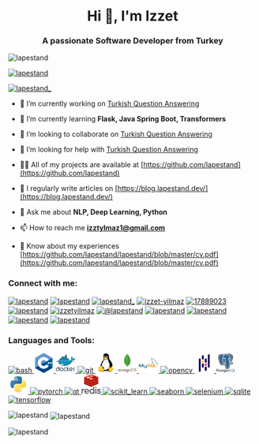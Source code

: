 <h1 align="center">Hi 👋, I'm Izzet</h1>
<h3 align="center">A passionate Software Developer from Turkey</h3>

<p align="left"> <img src="https://komarev.com/ghpvc/?username=lapestand&label=Profile%20views&color=0e75b6&style=flat" alt="lapestand" /> </p>

<p align="left"> <a href="https://github.com/ryo-ma/github-profile-trophy"><img src="https://github-profile-trophy.vercel.app/?username=lapestand" alt="lapestand" /></a> </p>

<p align="left"> <a href="https://twitter.com/lapestand_" target="blank"><img src="https://img.shields.io/twitter/follow/lapestand_?logo=twitter&style=for-the-badge" alt="lapestand_" /></a> </p>

- 🔭 I’m currently working on [Turkish Question Answering](https://github.com/lapestand/tqa)

- 🌱 I’m currently learning **Flask, Java Spring Boot, Transformers**

- 👯 I’m looking to collaborate on [Turkish Question Answering](https://github.com/lapestand/tqa)

- 🤝 I’m looking for help with [Turkish Question Answering](https://github.com/lapestand/tqa)

- 👨‍💻 All of my projects are available at [https://github.com/lapestand](https://github.com/lapestand)

- 📝 I regularly write articles on [https://blog.lapestand.dev/](https://blog.lapestand.dev/)

- 💬 Ask me about **NLP, Deep Learning, Python**

- 📫 How to reach me **izztylmaz1@gmail.com**

- 📄 Know about my experiences [https://github.com/lapestand/lapestand/blob/master/cv.pdf](https://github.com/lapestand/lapestand/blob/master/cv.pdf)

<h3 align="left">Connect with me:</h3>
<p align="left">
<a href="https://codepen.io/lapestand" target="blank"><img align="center" src="https://raw.githubusercontent.com/rahuldkjain/github-profile-readme-generator/master/src/images/icons/Social/codepen.svg" alt="lapestand" height="30" width="40" /></a>
<a href="https://dev.to/lapestand" target="blank"><img align="center" src="https://raw.githubusercontent.com/rahuldkjain/github-profile-readme-generator/master/src/images/icons/Social/devto.svg" alt="lapestand" height="30" width="40" /></a>
<a href="https://twitter.com/lapestand_" target="blank"><img align="center" src="https://raw.githubusercontent.com/rahuldkjain/github-profile-readme-generator/master/src/images/icons/Social/twitter.svg" alt="lapestand_" height="30" width="40" /></a>
<a href="https://linkedin.com/in/izzet-yilmaz" target="blank"><img align="center" src="https://raw.githubusercontent.com/rahuldkjain/github-profile-readme-generator/master/src/images/icons/Social/linked-in-alt.svg" alt="izzet-yilmaz" height="30" width="40" /></a>
<a href="https://stackoverflow.com/users/17889023" target="blank"><img align="center" src="https://raw.githubusercontent.com/rahuldkjain/github-profile-readme-generator/master/src/images/icons/Social/stack-overflow.svg" alt="17889023" height="30" width="40" /></a>
<a href="https://codesandbox.com/lapestand" target="blank"><img align="center" src="https://raw.githubusercontent.com/rahuldkjain/github-profile-readme-generator/master/src/images/icons/Social/codesandbox.svg" alt="lapestand" height="30" width="40" /></a>
<a href="https://kaggle.com/izzetyilmaz" target="blank"><img align="center" src="https://raw.githubusercontent.com/rahuldkjain/github-profile-readme-generator/master/src/images/icons/Social/kaggle.svg" alt="izzetyilmaz" height="30" width="40" /></a>
<a href="https://medium.com/@lapestand" target="blank"><img align="center" src="https://raw.githubusercontent.com/rahuldkjain/github-profile-readme-generator/master/src/images/icons/Social/medium.svg" alt="@lapestand" height="30" width="40" /></a>
<a href="https://www.codechef.com/users/lapestand" target="blank"><img align="center" src="https://cdn.jsdelivr.net/npm/simple-icons@3.1.0/icons/codechef.svg" alt="lapestand" height="30" width="40" /></a>
<a href="https://www.hackerrank.com/lapestand" target="blank"><img align="center" src="https://raw.githubusercontent.com/rahuldkjain/github-profile-readme-generator/master/src/images/icons/Social/hackerrank.svg" alt="lapestand" height="30" width="40" /></a>
<a href="https://codeforces.com/profile/lapestand" target="blank"><img align="center" src="https://raw.githubusercontent.com/rahuldkjain/github-profile-readme-generator/master/src/images/icons/Social/codeforces.svg" alt="lapestand" height="30" width="40" /></a>
<a href="https://www.leetcode.com/lapestand" target="blank"><img align="center" src="https://raw.githubusercontent.com/rahuldkjain/github-profile-readme-generator/master/src/images/icons/Social/leet-code.svg" alt="lapestand" height="30" width="40" /></a>
</p>

<h3 align="left">Languages and Tools:</h3>
<p align="left"> <a href="https://www.gnu.org/software/bash/" target="_blank" rel="noreferrer"> <img src="https://www.vectorlogo.zone/logos/gnu_bash/gnu_bash-icon.svg" alt="bash" width="40" height="40"/> </a> <a href="https://www.w3schools.com/cpp/" target="_blank" rel="noreferrer"> <img src="https://raw.githubusercontent.com/devicons/devicon/master/icons/cplusplus/cplusplus-original.svg" alt="cplusplus" width="40" height="40"/> </a> <a href="https://www.docker.com/" target="_blank" rel="noreferrer"> <img src="https://raw.githubusercontent.com/devicons/devicon/master/icons/docker/docker-original-wordmark.svg" alt="docker" width="40" height="40"/> </a> <a href="https://git-scm.com/" target="_blank" rel="noreferrer"> <img src="https://www.vectorlogo.zone/logos/git-scm/git-scm-icon.svg" alt="git" width="40" height="40"/> </a> <a href="https://www.linux.org/" target="_blank" rel="noreferrer"> <img src="https://raw.githubusercontent.com/devicons/devicon/master/icons/linux/linux-original.svg" alt="linux" width="40" height="40"/> </a> <a href="https://www.mongodb.com/" target="_blank" rel="noreferrer"> <img src="https://raw.githubusercontent.com/devicons/devicon/master/icons/mongodb/mongodb-original-wordmark.svg" alt="mongodb" width="40" height="40"/> </a> <a href="https://www.mysql.com/" target="_blank" rel="noreferrer"> <img src="https://raw.githubusercontent.com/devicons/devicon/master/icons/mysql/mysql-original-wordmark.svg" alt="mysql" width="40" height="40"/> </a> <a href="https://opencv.org/" target="_blank" rel="noreferrer"> <img src="https://www.vectorlogo.zone/logos/opencv/opencv-icon.svg" alt="opencv" width="40" height="40"/> </a> <a href="https://pandas.pydata.org/" target="_blank" rel="noreferrer"> <img src="https://raw.githubusercontent.com/devicons/devicon/2ae2a900d2f041da66e950e4d48052658d850630/icons/pandas/pandas-original.svg" alt="pandas" width="40" height="40"/> </a> <a href="https://www.postgresql.org" target="_blank" rel="noreferrer"> <img src="https://raw.githubusercontent.com/devicons/devicon/master/icons/postgresql/postgresql-original-wordmark.svg" alt="postgresql" width="40" height="40"/> </a> <a href="https://www.python.org" target="_blank" rel="noreferrer"> <img src="https://raw.githubusercontent.com/devicons/devicon/master/icons/python/python-original.svg" alt="python" width="40" height="40"/> </a> <a href="https://pytorch.org/" target="_blank" rel="noreferrer"> <img src="https://www.vectorlogo.zone/logos/pytorch/pytorch-icon.svg" alt="pytorch" width="40" height="40"/> </a> <a href="https://www.qt.io/" target="_blank" rel="noreferrer"> <img src="https://upload.wikimedia.org/wikipedia/commons/0/0b/Qt_logo_2016.svg" alt="qt" width="40" height="40"/> </a> <a href="https://redis.io" target="_blank" rel="noreferrer"> <img src="https://raw.githubusercontent.com/devicons/devicon/master/icons/redis/redis-original-wordmark.svg" alt="redis" width="40" height="40"/> </a> <a href="https://scikit-learn.org/" target="_blank" rel="noreferrer"> <img src="https://upload.wikimedia.org/wikipedia/commons/0/05/Scikit_learn_logo_small.svg" alt="scikit_learn" width="40" height="40"/> </a> <a href="https://seaborn.pydata.org/" target="_blank" rel="noreferrer"> <img src="https://seaborn.pydata.org/_images/logo-mark-lightbg.svg" alt="seaborn" width="40" height="40"/> </a> <a href="https://www.selenium.dev" target="_blank" rel="noreferrer"> <img src="https://raw.githubusercontent.com/detain/svg-logos/780f25886640cef088af994181646db2f6b1a3f8/svg/selenium-logo.svg" alt="selenium" width="40" height="40"/> </a> <a href="https://www.sqlite.org/" target="_blank" rel="noreferrer"> <img src="https://www.vectorlogo.zone/logos/sqlite/sqlite-icon.svg" alt="sqlite" width="40" height="40"/> </a> <a href="https://www.tensorflow.org" target="_blank" rel="noreferrer"> <img src="https://www.vectorlogo.zone/logos/tensorflow/tensorflow-icon.svg" alt="tensorflow" width="40" height="40"/> </a> </p>

<p><img align="left" src="https://github-readme-stats.vercel.app/api/top-langs?username=lapestand&show_icons=true&locale=en&layout=compact" alt="lapestand" /></p>

<p>&nbsp;<img align="center" src="https://github-readme-stats.vercel.app/api?username=lapestand&show_icons=true&locale=en" alt="lapestand" /></p>

<p><img align="center" src="https://github-readme-streak-stats.herokuapp.com/?user=lapestand&" alt="lapestand" /></p>
